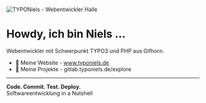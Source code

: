 ![TYPONiels - Webentwickler Halle](https://www.typoniels.de/fileadmin/redaktion/CMS/github_profile_header.jpg)

# Howdy, ich bin Niels ...
Webentwickler mit Schwerpunkt TYPO3 und PHP aus Gifhorn.

- 🔭 Meine Website - www.typoniels.de
- 🌱 Meine Projekte - gitlab.typoniels.de/explore

---
**Code. Commit. Test. Deploy.**<br>Softwareentwicklung in a Nutshell
